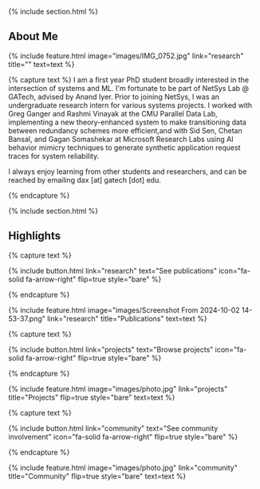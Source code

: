 ---
---

{% include section.html %}
## About Me

{%
  include feature.html
  image="images/IMG_0752.jpg"
  link="research"
  title=""
  text=text
%}

{% capture text %}
I am a first year PhD student broadly interested in the intersection of systems and ML. I'm fortunate to be part of NetSys Lab @ GATech, advised by Anand Iyer. Prior to joining NetSys, I was an undergraduate research intern for various systems projects. I worked with Greg Ganger and Rashmi Vinayak at the CMU Parallel Data Lab, implementing a new theory-enhanced  system to make transitioning data between redundancy schemes more efficient,and with Sid Sen, Chetan Bansal, and Gagan Somashekar at Microsoft Research Labs using AI behavior mimicry techniques to generate synthetic application request traces for system reliability.

I always enjoy learning from other students and researchers, and can be reached by emailing dax [at] gatech [dot] edu.

{% endcapture %}



{% include section.html %}

## Highlights

{% capture text %}


{%
  include button.html
  link="research"
  text="See publications"
  icon="fa-solid fa-arrow-right"
  flip=true
  style="bare"
%}

{% endcapture %}

{%
  include feature.html
  image="images/Screenshot From 2024-10-02 14-53-37.png"
  link="research"
  title="Publications"
  text=text
%}

{% capture text %}


{%
  include button.html
  link="projects"
  text="Browse projects"
  icon="fa-solid fa-arrow-right"
  flip=true
  style="bare"
%}

{% endcapture %}

{%
  include feature.html
  image="images/photo.jpg"
  link="projects"
  title="Projects"
  flip=true
  style="bare"
  text=text
%}

{% capture text %}

{%
  include button.html
  link="community"
  text="See community involvement"
  icon="fa-solid fa-arrow-right"
  flip=true
  style="bare"
%}

{% endcapture %}

{%
  include feature.html
  image="images/photo.jpg"
  link="community"
  title="Community"
  flip=true
  style="bare"
  text=text
%}
